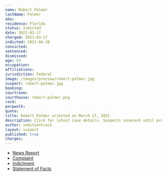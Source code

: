 ```yaml
---
name: Robert Palmer
lastName: Palmer
aka:
residence: Florida
status: Indicted
date: 2021-03-17
charged: 2021-03-17
indicted: 2021-04-28
convicted: 
sentenced: 
dismissed: 
age: 53
occupation:
affiliations:
jurisdiction: Federal
image: /images/preview/robert-palmer.jpg
suspect: robert-palmer.jpg
booking:
courtroom:
courthouse: robert-palmer.png
raid:
perpwalk:
quote:
title: Robert Palmer arrested on March 17, 2021
description: Click for latest case details. Suspects innocent until proven guilty.
author: seditiontrack
layout: suspect
published: true
charges:
---
```

- [News Report](https://www.justice.gov/usao-dc/pr/florida-man-arrested-charged-federal-court-assaulting-mpd-officers-during-us-capitol)
- [Complaint](https://extremism.gwu.edu/sites/g/files/zaxdzs2191/f/Robert%20Palmer%20Complaint_Redacted.pdf)
- [Indictment](https://www.justice.gov/usao-dc/case-multi-defendant/file/1393426/download)
- [Statement of Facts](https://www.justice.gov/usao-dc/case-multi-defendant/file/1393431/download)
